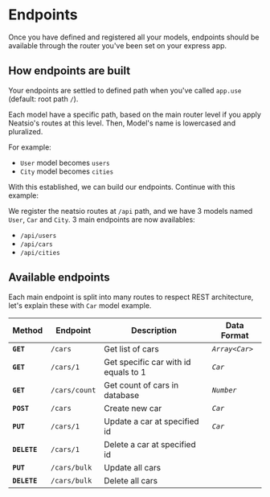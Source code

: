 # Endpoints

Once you have defined and registered all your models, endpoints should be available through the router you've been set on your express app.

## How endpoints are built

Your endpoints are settled to defined path when you've called `app.use` (default: root path `/`).

Each model have a specific path, based on the main router level if you apply Neatsio's routes at this level. Then, Model's name is lowercased and pluralized.

For example:
- `User` model becomes `users`
- `City` model becomes `cities`

With this established, we can build our endpoints. Continue with this example:

We register the neatsio routes at `/api` path, and we have 3 models named  `User`, `Car` and `City`. 3 main endpoints are now availables:

- `/api/users`
- `/api/cars`
- `/api/cities`

## Available endpoints

Each main endpoint is split into many routes to respect REST architecture, let's explain these with `Car` model example.

| Method       | Endpoint       | Description | Data Format |
| ------------ | -------------- | ----------- | ----------- |
| **`GET`**    | `/cars`        | Get list of cars | *`Array<Car>`* |
| **`GET`**    | `/cars/1`      | Get specific car with id equals to 1 | *`Car`* |
| **`GET`**    | `/cars/count`  | Get count of cars in database | *`Number`* |
| **`POST`**   | `/cars`        | Create new car | *`Car`* |
| **`PUT`**    | `/cars/1`      | Update a car at specified id | *`Car`* |
| **`DELETE`** | `/cars/1`      | Delete a car at specified id |  |
| **`PUT`**    | `/cars/bulk`   | Update all cars |  |
| **`DELETE`** | `/cars/bulk`   | Delete all cars |  |
